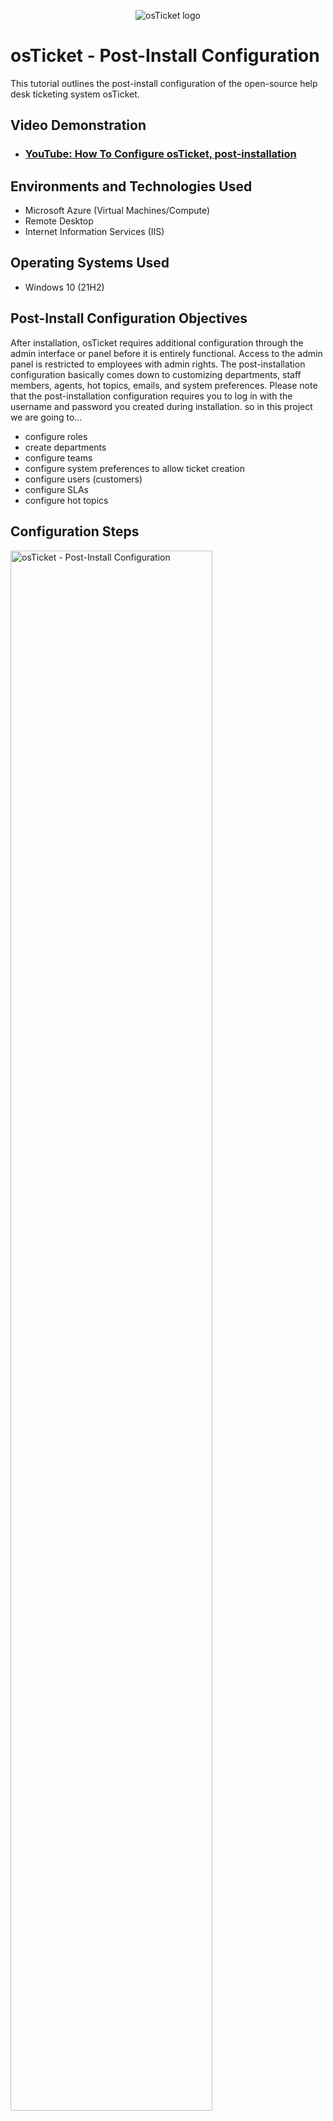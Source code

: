 <p align="center">
<img src="https://i.imgur.com/Clzj7Xs.png" alt="osTicket logo"/>
</p>

<h1>osTicket - Post-Install Configuration</h1>
This tutorial outlines the post-install configuration of the open-source help desk ticketing system osTicket.<br />


<h2>Video Demonstration</h2>

- ### [YouTube: How To Configure osTicket, post-installation](https://www.youtube.com)

<h2>Environments and Technologies Used</h2>

- Microsoft Azure (Virtual Machines/Compute)
- Remote Desktop
- Internet Information Services (IIS)

<h2>Operating Systems Used </h2>

- Windows 10</b> (21H2)

<h2>Post-Install Configuration Objectives</h2>
<p>
After installation, osTicket requires additional configuration through the admin interface or panel before it is entirely functional. Access to the admin panel is restricted to employees with admin rights. The post-installation configuration basically comes down to customizing departments, staff members, agents, hot topics, emails, and system preferences. Please note that the post-installation configuration requires you to log in with the username and password you created during installation. so in this project we are going to...
</p>

- configure roles
- create departments
- configure teams
- configure system preferences to allow ticket creation
- configure users (customers)
- configure SLAs
- configure hot topics


<h2>Configuration Steps</h2>

<p>
<img src="https://user-images.githubusercontent.com/131130119/233841551-6e4146d4-c5d0-4b39-8f17-575d86d3b36f.png" height="80%" width="80%" alt="osTicket - Post-Install Configuration"/>
</p>
<p>
This is the first page you see after logging into the osTicket admin panel
</p>

<h3>Step 1: Configure Roles</h3>
<p>
<img src="https://user-images.githubusercontent.com/131130119/233842402-6fc49201-491e-4e44-b573-24c007f97f9b.png" height="80%" width="80%" alt="osTicket - Post-Install Configuration"/>
</p>
<p>
Roles enable agents to have access to a particular department. So basically the are permission level granted to agents.
to creat and configure roles simply click on --> Admin Panel --> Agents --> Roles and --> Add New Role --> assign the role a name. example "Supreme Admin". 
 --> Add permssion. Permissions allow agents control within the help desk which are not Department specific access items.
</p>

<h3>Step 2: Configure Departments</h3>
<p>
<img src="https://user-images.githubusercontent.com/131130119/233845086-8e58ed8e-ae15-4794-947e-cef8581e6864.png" height="80%" width="80%" alt="osTicket - Post-Install Configuration"/>
</p>
<p>
 Departments allow the osTicket to route ticket in the help desk, each Department comprises of many setting.
To creat and configure department simply click on --> Admin Panel --> Agents --> Departments and --> Add New Department. Assign a name to the department. You can clearly see that there are many settings associated with the departmeent.
</p>
<br />

<h3>Step 3: Configure Teams</h3>
<p>
<img src="https://user-images.githubusercontent.com/131130119/233846758-7c8ba934-e143-489c-b58e-d68ae2c257a2.png" height="80%" width="80%" alt="osTicket - Post-Install Configuration"/>
</p>
<p>
Team ensures that the osTicket has the capabilites of pulling agents from different departments and organize them in the way they can handle a specific issue or user via a Help Topic or Ticket Filter. To add new department click on --> Admin Panel --> Agents --> Add New Team.
</p>
<br />

<p>
<img src="https://i.imgur.com/DJmEXEB.png" height="80%" width="80%" alt="osTicket - Post-Install Configuration"/>
</p>
<p>
Lorem ipsum dolor sit amet, consectetur adipiscing elit, sed do eiusmod tempor incididunt ut labore et dolore magna aliqua. Ut enim ad minim veniam, quis nostrud exercitation ullamco laboris nisi ut aliquip ex ea commodo consequat. Duis aute irure dolor in reprehenderit in voluptate velit esse cillum dolore eu fugiat nulla pariatur.
</p>
<br />
